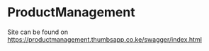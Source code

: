 # ProductManagement

Site can be found on https://productmanagement.thumbsapp.co.ke/swagger/index.html
